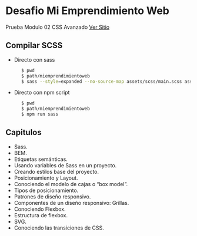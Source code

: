 # **Desafio Mi Emprendimiento Web**
Prueba Modulo 02 CSS Avanzado
[Ver Sitio](https://steinnx.github.io/Prueba01-MiEmprendimientoWeb/)
## **Compilar SCSS**

* Directo con sass
```bash
      $ pwd
      $ path/miemprendimientoweb
      $ sass --style=expanded --no-source-map assets/scss/main.scss assets/css/main.css
```
* Directo con npm script
```bash
      $ pwd
      $ path/miemprendimientoweb
      $ npm run sass
```


## **Capitulos**
* Sass.
* BEM.
* Etiquetas semánticas.
* Usando variables de Sass en un proyecto.
* Creando estilos base del proyecto.
* Posicionamiento y Layout.
* Conociendo el modelo de cajas o “box model”.
* Tipos de posicionamiento.
* Patrones de diseño responsivo.
* Componentes de un diseño responsivo: Grillas.
* Conociendo Flexbox.
* Estructura de flexbox.
* SVG.
* Conociendo las transiciones de CSS.
